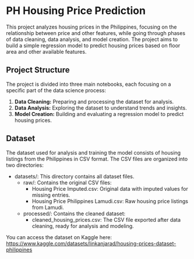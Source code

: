 # PH Housing Price Prediction

This project analyzes housing prices in the Philippines, focusing on the relationship between price and other features, while going through phases of data cleaning, data analysis, and model creation. The project aims to build a simple regression model to predict housing prices based on floor area and other available features.

## Project Structure
The project is divided into three main notebooks, each focusing on a specific part of the data science process:

1. **Data Cleaning:** Preparing and processing the dataset for analysis.
2. **Data Analysis:** Exploring the dataset to understand trends and insights.
3. **Model Creation:** Building and evaluating a regression model to predict housing prices.

## Dataset
The dataset used for analysis and training the model consists of housing listings from the Philippines in CSV format. The CSV files are organized into two directories:

- datasets/: This directory contains all dataset files.
    - raw/: Contains the original CSV files:
        - Housing Price Imputed.csv: Original data with imputed values for missing entries.
        - Housing Price Philippines Lamudi.csv: Raw housing price listings from Lamudi.
    - processed/: Contains the cleaned dataset:
        - cleaned_housing_prices.csv: The CSV file exported after data cleaning, ready for analysis and modeling.

You can access the dataset on Kaggle here: 
https://www.kaggle.com/datasets/linkanjarad/housing-prices-dataset-philippines